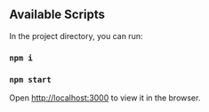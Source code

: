 ## Available Scripts

In the project directory, you can run:

### `npm i`
### `npm start`

Open [http://localhost:3000](http://localhost:3000) to view it in the browser.


